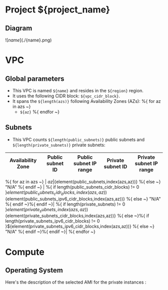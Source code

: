 # **Project ${project_name}**
## **Diagram**
![${name}](./${name}.png)
# **VPC**
## **Global parameters**
* This VPC is named `${name}` and resides in the `${region}` region.
* It uses the following CIDR block: `${vpc_cidr_block}`.
* It spans the `${length(azs)}` following Availability Zones (AZs):
%{ for az in azs ~}
  * `${az}`
%{ endfor ~}

## **Subnets**
* This VPC counts `${length(public_subnets)}` public subnets and  `${length(private_subnets)}` private subnets:

| Availability Zone | Public subnet ID | Public subnet IP range | Private subnet ID | Private subnet IP range | 
| --- | --- | --- | --- | --- |
%{ for az in azs ~}
| ${az} | %{ if length(public_subnets) != 0 }${element(public_subnets,index(azs,az))} %{ else ~} "N/A" %{ endif ~} | %{ if length(public_subnets_cidr_blocks) != 0 }${element(public_subnets_cidr_blocks,index(azs,az))} %{ else ~}%{ if length(public_subnets_ipv6_cidr_blocks) != 0 }${element(public_subnets_ipv6_cidr_blocks,index(azs,az))} %{ else ~} "N/A" %{ endif ~}%{ endif ~}| %{ if length(private_subnets) != 0 }${element(private_subnets,index(azs,az))} %{ else ~} "N/A" %{ endif ~}| %{ if length(private_subnets_cidr_blocks) != 0 }${element(private_subnets_cidr_blocks,index(azs,az))} %{ else ~}%{ if length(private_subnets_ipv6_cidr_blocks) != 0 }${element(private_subnets_ipv6_cidr_blocks,index(azs,az))} %{ else ~} "N/A" %{ endif ~}%{ endif ~}|
%{ endfor ~}

# **Compute**
## Operating System
Here's the description of the selected AMI for the private instances :
